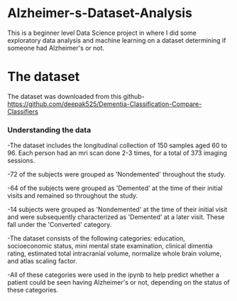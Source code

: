 # Alzheimer-s-Dataset-Analysis
This is a beginner level Data Science project in where I did some exploratory data analysis and machine learning on a dataset determining if someone had Alzheimer's or not.
# The dataset
The dataset was downloaded from this github- https://github.com/deepak525/Dementia-Classification-Compare-Classifiers

### Understanding the data
-The dataset includes the longitudinal collection of 150 samples aged 60 to 96. Each person had an mri scan done 2-3 times, for a total of 373 imaging sessions. 

-72 of the subjects were grouped as 'Nondemented' throughout the study.

-64 of the subjects were grouped as 'Demented' at the time of their initial visits and remained so throughout the study.

-14 subjects were grouped as 'Nondemented' at the time of their initial visit and were subsequently characterized as 'Demented' at a later visit. These fall under the 'Converted' category.

-The dataset consists of the following categories: education, socioeconomic status, mini mental state examination, clinical dimentia rating, estimated total intracranial volume, normalize whole brain volume, and atlas scaling factor.

-All of these categories were used in the ipynb to help predict whether a patient could be seen having Alzheimer's or not, depending on the status of these categories.
